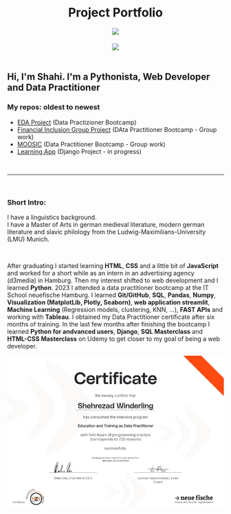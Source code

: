 
# <div align="center"> Project Portfolio </div>

<div id="header" align="center">
  <img src= 'https://media.giphy.com/media/LMcB8XospGZO8UQq87/giphy.gif' width=400>
</div>

<br>

<div align="center">
  <a href="mailto:shahiw@posto.de?subject=Hello%20from%20github">
    <img src="https://img.shields.io/badge/-Mail-brightgreen?style=flat-square&logo=Posteo&logoColor=white" width=50 border-radius: 25px />
  </a>
</div>

<br>

## Hi, I'm Shahi. I'm a Pythonista, Web Developer and Data Practitioner

### My repos: oldest to newest
- [EDA Project](https://github.com/ShahiW/eda_project_housing) (Data Practizioner Bootcamp)
- [Financial Inclusion Group Project](https://github.com/ShahiW/Financial-Inclusion-Project/tree/shahi) (DAta Practitioner Bootcamp - Group work)
- [MOOSIC](https://github.com/ShahiW/moosic/tree/main) (Data Practitioner Bootcamp - Group work)
- [Learning App](https://github.com/ShahiW/LearningApp) (Django Project - in progress)

<br>

---
<br>

### Short Intro:

I have a linguistics background. <br>
I have a Master of Arts in german medieval literature, modern german literature and slavic philology from the Ludwig-Maximilians-University (LMU) Munich. 

<br>


After graduating I started learning __HTML__, __CSS__ and a little bit of __JavaScript__ and worked for a short while as an intern in an advertising agency (d3media) in Hamburg. Then my interest shifted to web development and I learned __Python__. 2023 I attended a data practitioner bootcamp at the IT School neuefische Hamburg. I learned __Git/GitHub__, __SQL__, __Pandas__, __Numpy__, __Visualization (MatplotLib, Plotly, Seaborn)__, __web application streamlit__, __Machine Learning__ (Regression models, clustering, KNN, ...), __FAST APIs__ and working with __Tableau__. I obtained my Data Practitioner certificate after six months of training. In the last few months after finishing the bootcamp I learned __Python for andvanced users__, __Django__, __SQL Masterclass__ and __HTML-CSS Masterclass__ on Udemy to get closer to my goal of being a web developer.

![certificat](certificat.png)
